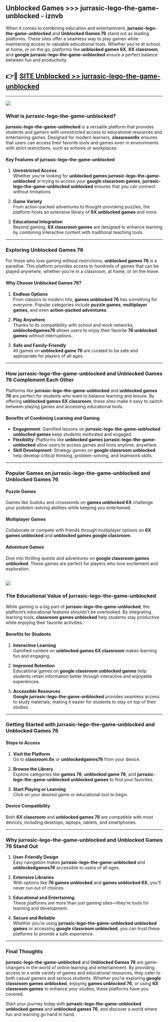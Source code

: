 ## Unblocked Games >>> jurrasic-lego-the-game-unblocked - iznvb 

When it comes to combining education and entertainment, **jurrasic-lego-the-game-unblocked** and **Unblocked Games 76** stand out as leading platforms. These sites offer a seamless way to play games while maintaining access to valuable educational tools. Whether you're at school, at home, or on the go, platforms like **unblocked games 6X**, **6X classroom**, and **google jurrasic-lego-the-game-unblocked** ensure a perfect balance between fun and productivity.
## 👉🔴 [SITE Unblocked >> jurrasic-lego-the-game-unblocked](http://premium.freeplayer.one?title=jurrasic-lego-the-game-unblocked&ref=22JU)
---
<a href="http://premium.freeplayer.one?title=jurrasic-lego-the-game-unblocked&ref=22JU/"><img src="https://github.com/user-attachments/assets/438f12ca-57a4-47a3-8ead-c64da593a1e5"/></a>
### What is jurrasic-lego-the-game-unblocked?  

**jurrasic-lego-the-game-unblocked** is a versatile platform that provides students and gamers with unrestricted access to educational resources and entertaining games. Designed for modern learners, **classroom6x** ensures that users can access their favorite tools and games even in environments with strict restrictions, such as schools or workplaces.  

#### Key Features of jurrasic-lego-the-game-unblocked  

1. **Unrestricted Access**  
   Whether you're looking for **unblocked games jurrasic-lego-the-game-unblocked** or trying to access your **google classroom games**, **jurrasic-lego-the-game-unblocked unblocked** ensures that you can connect without limitations.  

2. **Game Variety**  
   From action-packed adventures to thought-provoking puzzles, the platform hosts an extensive library of **6X unblocked games** and more.  

3. **Educational Integration**  
   Beyond gaming, **6X classroom games** are designed to enhance learning by combining interactive content with traditional teaching tools.  



---

### Exploring Unblocked Games 76  

For those who love gaming without restrictions, **unblocked games 76** is a paradise. This platform provides access to hundreds of games that can be played anywhere, whether you're in a classroom, at home, or on the move.  

#### Why Choose Unblocked Games 76?  

1. **Endless Options**  
   From classics to modern hits, **games unblocked 76** has something for everyone. Popular categories include **puzzle games**, **multiplayer games**, and even **action-packed adventures**.  

2. **Play Anywhere**  
   Thanks to its compatibility with school and work networks, **unblockedgames76** allows users to enjoy their favorite **76 unblocked games** without interruptions.  

3. **Safe and Family-Friendly**  
   All games on **unblocked game 76** are curated to be safe and appropriate for players of all ages.  

---

### How jurrasic-lego-the-game-unblocked and Unblocked Games 76 Complement Each Other  

Platforms like **jurrasic-lego-the-game-unblocked** and **unblocked games 76** are perfect for students who want to balance learning and leisure. By offering **unblocked games 6X classroom**, these sites make it easy to switch between playing games and accessing educational tools.  

#### Benefits of Combining Learning and Gaming  

- **Engagement**: Gamified lessons on **jurrasic-lego-the-game-unblocked unblocked games** keep students motivated and engaged.  
- **Flexibility**: Platforms like **unblocked games jurrasic-lego-the-game-unblocked** allow users to access games and tools anytime, anywhere.  
- **Skill Development**: Strategy games on **google classroom unblocked** help develop critical thinking, problem-solving, and teamwork skills.  

---

### Popular Games on jurrasic-lego-the-game-unblocked and Unblocked Games 76  

#### Puzzle Games  

Games like Sudoku and crosswords on **games unblocked 6X** challenge your problem-solving abilities while keeping you entertained.  

#### Multiplayer Games  

Collaborate or compete with friends through multiplayer options on **6X games unblocked** and **unblocked games google classroom**.  

#### Adventure Games  

Dive into thrilling quests and adventures on **google classroom games unblocked**. These games are perfect for players who love excitement and exploration.  

<a href="http://download.freeplayer.one?title=jurrasic-lego-the-game-unblocked&ref=23D/"><img src="https://github.com/user-attachments/assets/fe0c3e91-c8e1-489c-acf0-e2f614c12fb8"/></a>
---

### The Educational Value of jurrasic-lego-the-game-unblocked  

While gaming is a big part of **jurrasic-lego-the-game-unblocked**, the platform’s educational features shouldn’t be overlooked. By integrating learning tools, **classroom games unblocked** help students stay productive while enjoying their favorite activities.  

#### Benefits for Students  

1. **Interactive Learning**  
   Gamified content on **unblocked games 6X classroom** makes learning fun and engaging.  

2. **Improved Retention**  
   Educational games on **google classroom unblocked games** help students retain information better through interactive and enjoyable experiences.  

3. **Accessible Resources**  
   **Google jurrasic-lego-the-game-unblocked** provides seamless access to study materials, making it easier for students to stay on top of their studies.  

---

### Getting Started with jurrasic-lego-the-game-unblocked and Unblocked Games 76  

#### Steps to Access  

1. **Visit the Platform**  
   Go to **classroom.6x** or **unblockedgames76** from your device.  

2. **Browse the Library**  
   Explore categories like **games 76**, **unblocked game 76**, and **jurrasic-lego-the-game-unblocked unblocked games** to find your favorites.  

3. **Start Playing or Learning**  
   Click on your desired game or educational tool to begin.  

#### Device Compatibility  

Both **6X classroom** and **unblocked games 76** are compatible with most devices, including desktops, laptops, tablets, and smartphones.  

---

### Why jurrasic-lego-the-game-unblocked and Unblocked Games 76 Stand Out  

1. **User-Friendly Design**  
   Easy navigation makes **jurrasic-lego-the-game-unblocked** and **unblockedgames76** accessible to users of all ages.  

2. **Extensive Libraries**  
   With options like **76 games unblocked** and **games unblocked 6X**, you’ll never run out of choices.  

3. **Educational and Entertaining**  
   These platforms are more than just gaming sites—they’re tools for learning and development.  

4. **Secure and Reliable**  
   Whether you’re using **jurrasic-lego-the-game-unblocked unblocked games** or accessing **google classroom unblocked**, you can trust these platforms to provide a safe experience.  

---

### Final Thoughts  

**jurrasic-lego-the-game-unblocked** and **Unblocked Games 76** are game-changers in the world of online learning and entertainment. By providing access to a wide variety of games and educational resources, they cater to both casual gamers and serious students. Whether you’re exploring **google classroom games unblocked**, enjoying **games unblocked 76**, or using **6X classroom games** to enhance your studies, these platforms have you covered.  

Start your journey today with **jurrasic-lego-the-game-unblocked unblocked games** and **unblocked games 76**, and discover a world where fun and learning go hand in hand.  